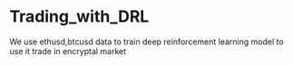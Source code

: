 # Trading_with_DRL

We use ethusd,btcusd data to train deep reinforcement learning model to use it trade in encryptal market
